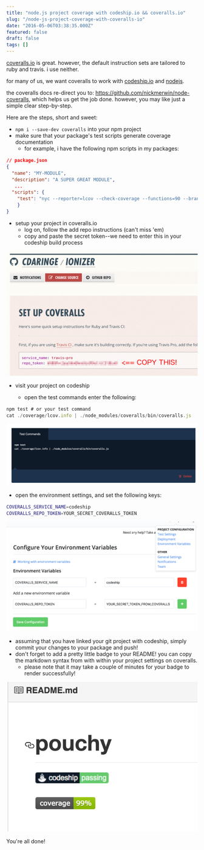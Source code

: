 ```yaml
---
title: "node.js project coverage with codeship.io && coveralls.io"
slug: "/node-js-project-coverage-with-coveralls-io"
date: "2016-05-06T03:38:35.000Z"
featured: false
draft: false
tags: []
---
```


[coveralls.io](www.coveralls.io) is great. however, the default instruction sets
are tailored to ruby and travis. i use neither.

for many of us, we want coveralls to work with [codeship.io](www.codeship.io)
and [nodejs](www.nodejs.com).

the coveralls docs re-direct you to:
https://github.com/nickmerwin/node-coveralls, which helps us get the job done.
however, you may like just a simple clear step-by-step.

Here are the steps, short and sweet:

- `npm i --save-dev coveralls` into your npm project
- make sure that your package's test scripts generate coverage documentation
  - for example, i have the following npm scripts in my packages:

```json
// package.json
{
  "name": "MY-MODULE",
  "description": "A SUPER GREAT MODULE",
   ...
  "scripts": {
    "test": "nyc --reporter=lcov --check-coverage --functions=90 --branches=90 node test/"
    }
}
```

- setup your project in coveralls.io
  - log on, follow the add repo instructions (can't miss 'em)
  - copy and paste the secret token--we need to enter this in your codeship
    build process

![](./coveralls-secret-token.png)

- visit your project on codeship

  - open the test commands enter the following:

```js
npm test # or your test command
cat ./coverage/lcov.info | ./node_modules/coveralls/bin/coveralls.js
```

![](./codeship-scripts.png)

- open the environment settings, and set the following keys:

```bash
COVERALLS_SERVICE_NAME=codeship
COVERALLS_REPO_TOKEN=YOUR_SECRET_COVERALLS_TOKEN
```

![](./codeship-env.png)

- assuming that you have linked your git project with codeship, simply commit
  your changes to your package and push!
- don't forget to add a pretty little badge to your README! you can copy the
  markdown syntax from with within your project settings on coveralls.
  - please note that it may take a couple of minutes for your badge to render
    successfully!

![](./gh-badge.png)

You're all done!

